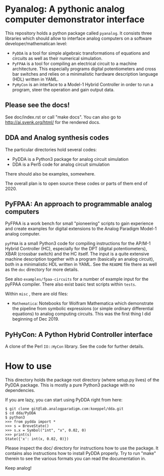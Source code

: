 # Pyanalog: A pythonic analog computer demonstrator interface

This repository holds a python package called `pyanalog`.
It consists three libraries which should allow to interface
analog computers on a software developer/mathematican level:

* `PyDDA` is a tool for simple algebraic transformations of equations
  and circuits as well as their numerical simulation.
* `PyFPAA` is a tool for compiling an electrical circuit to a machine
  architecture. This especially programs digital potentiometers and
  cross bar switches and relies on a minimalistic hardware description
  language (HDL) written in YAML.
* `PyHyCon` is an interface to a Model-1 Hybrid Controller in order to
  run a program, steer the operation and gain output data.
  
## Please see the docs!
See doc/index.rst or call "make docs".
You can also go to http://ai.svenk.org/html/ for the rendered docs.
  
## DDA and Analog synthesis codes

The particular directories hold several codes:

* PyDDA is a Python3 package for analog circuit simulation
* DDA is a Perl5 code for analog circuit simulation

There should also be examples, somewhere.

The overall plan is to open source these codes or parts of them end of 2020.

## PyFPAA: An approach to programmable analog computers

PyFPAA is a work bench for small
"pioneering" scripts to gain experience and
create examples for digital extensions to the
Analog Paradigm Model-1 analog computer.

`pyFPAA` is a small Python3 code for compiling
instructions for the AP/M-1 Hybrid Controller (HC),
especially for the DPT (digital potentiometers),
XBAR (crossbar switch) and the HC itself. The input
is a quite extensive machine description together
with a program (basically an analog circuit), both
in a minimalistic HDL written in YAML. See the
`README` file there as well as the `doc` directory 
for more details.

See also `examples/fpaa-circuits` for a number of example
input for the pyFPAA compiler. There also exist basic
test scripts within `tests`.

Within `misc` , there are old files:

 * `Mathematica`: Notebooks for Wolfram
   Mathematica which demonstrate the pipeline from
   symbolic expressions (or simple ordinary differential
   equations) to analog computing circuits.
   This was the first thing I did beginning of
   Dec 2019.

## PyHyCon: A Python Hybrid Controller interface

A clone of the Perl `IO::HyCon` library. See the code for
further details.


# How to use

This directory holds the package root directory (where setup.py lives)
of the PyDDA package. This is mostly a pure Python3 package with no
dependencies.

If you are lazy, you can start using PyDDA right from here:

```
$ git clone git@lab.analogparadigm.com:koeppel/dda.git
$ cd dda/PyDDA
$ python3
>>> from pydda import *
>>> s = BreveState()
>>> s.x = Symbol("int", "x", 0.02, 0)
>>> print(s)
State({'x': int(x, 0.02, 0)})
```

Please inspect the doc/ directory for instructions how to use the
package. It contains also instructions how to install PyDDA properly.
Try to run "make" therein to see the various formats you can read
the documentation in.

Keep analog!

